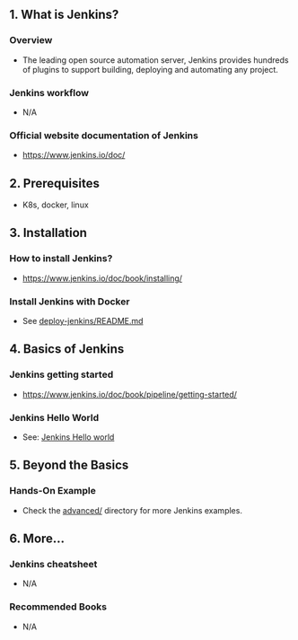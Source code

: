 ## 1. What is Jenkins?

### Overview

- The leading open source automation server, Jenkins provides hundreds of plugins to support building, deploying and automating any project.

### Jenkins workflow

- N/A

### Official website documentation of Jenkins

- https://www.jenkins.io/doc/

## 2. Prerequisites

- K8s, docker, linux

## 3. Installation

### How to install Jenkins?

- https://www.jenkins.io/doc/book/installing/

### Install Jenkins with Docker

- See [deploy-jenkins/README.md](../helm/advanced/hands-on/deploy-jenkins/README.md)

## 4. Basics of Jenkins

### Jenkins getting started

- https://www.jenkins.io/doc/book/pipeline/getting-started/

### Jenkins Hello World

- See: [Jenkins Hello world](./basics/README.md)

## 5. Beyond the Basics

### Hands-On Example

- Check the [advanced/](./advanced/) directory for more Jenkins examples.

## 6. More...

### Jenkins cheatsheet

- N/A

### Recommended Books

- N/A
